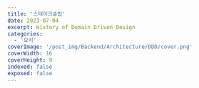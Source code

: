 ```yaml
---
title: '스테이크솥밥'
date: 2023-07-04
excerpt: History of Domain Driven Design
categories:
  - '요리'
coverImage: '/post_img/Backend/Architecture/DDD/cover.png'
coverWidth: 16
coverHeight: 9
indexed: false
exposed: false
---
```

